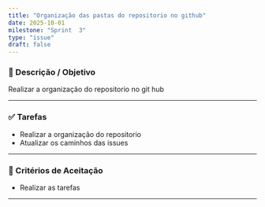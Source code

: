 ```yaml
---
title: "Organização das pastas do repositorio no github"
date: 2025-10-01
milestone: "Sprint  3"
type: "issue"
draft: false
---
```


### 📝 Descrição / Objetivo  
Realizar a organização do repositorio no git hub

---

### ✅ Tarefas  
- Realizar a organização do repositorio
- Atualizar os caminhos das issues

---

### 📌 Critérios de Aceitação  
- Realizar as tarefas
---



